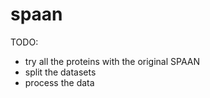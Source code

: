 # spaan

TODO: 
- try all the proteins with the original SPAAN
- split the datasets
- process the data
